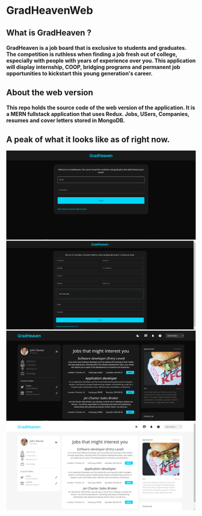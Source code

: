 # GradHeavenWeb

## What is GradHeaven ?
#### GradHeaven is a job board that is exclusive to students and graduates. The competition is ruthless when finding a job fresh out of college, especially with people with years of experience over you. This application will display internship, COOP, bridging programs and permanent job opportunities to kickstart this young generation's career.

## About the web version
#### This repo holds the source code of the web version of the application. It is a MERN fullstack application that uses Redux. Jobs, USers, Companies, resumes and cover letters stored in MongoDB.

## A peak of what it looks like as of right now.

![](images/login.PNG)
![](images/register.PNG)
![](images/homepage.PNG)
![](images/homepageLightMode.PNG)


